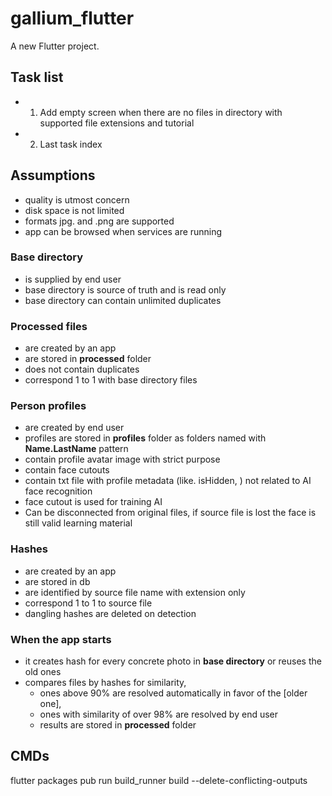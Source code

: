 # gallium_flutter

A new Flutter project.

## Task list

* 1. Add empty screen when there are no files in directory with supported file extensions and tutorial  
* 2. Last task index

## Assumptions

* quality is utmost concern
* disk space is not limited
* formats jpg. and .png are supported
* app can be browsed when services are running

### Base directory

* is supplied by end user
* base directory is source of truth and is read only
* base directory can contain unlimited duplicates

### Processed files

* are created by an app
* are stored in **processed** folder
* does not contain duplicates
* correspond 1 to 1 with base directory files

### Person profiles

* are created by end user
* profiles are stored in **profiles** folder as folders named with **Name.LastName** pattern
* contain profile avatar image with strict purpose
* contain face cutouts
* contain txt file with profile metadata (like. isHidden, ) not related to AI face recognition
* face cutout is used for training AI
* Can be disconnected from original files, if source file is lost the face is still valid learning material

### Hashes

* are created by an app
* are stored in db
* are identified by source file name with extension only
* correspond 1 to 1 to source file
* dangling hashes are deleted on detection

### When the app starts

* it creates hash for every concrete photo in **base directory** or reuses the old ones
* compares files by hashes for similarity,
  * ones above 90% are resolved automatically in favor of the [older one],
  * ones with similarity of over 98% are resolved by end user
  * results are stored in **processed** folder

## CMDs

flutter packages pub run build_runner build --delete-conflicting-outputs
